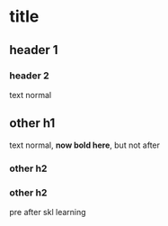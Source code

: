 # title

## header 1

### header 2

text normal

## other h1

text normal, **now bold here**, but not after

### other h2

### other h2

pre after skl learning
